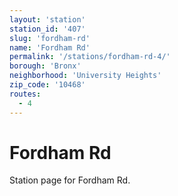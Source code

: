 ```yaml
---
layout: 'station'
station_id: '407'
slug: 'fordham-rd'
name: 'Fordham Rd'
permalink: '/stations/fordham-rd-4/'
borough: 'Bronx'
neighborhood: 'University Heights'
zip_code: '10468'
routes:
  - 4
---
```

# Fordham Rd

Station page for Fordham Rd.
